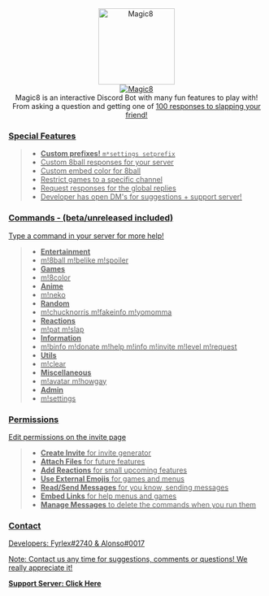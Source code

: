 <div align="center">
<img src="https://i.imgur.com/5zAi5QU.png" width="150" height="150" alt="Magic8" class="center">
<br>
<a href="https://top.gg/bot/484148705507934208" >
  <img src="https://top.gg/api/widget/484148705507934208.svg?usernamecolor=9a00ff&topcolor=1F1F1F" alt="Magic8" />
</a><br>
</div>


<div align="center">
  Magic8 is an interactive Discord Bot with many fun features to play with! From asking a question and getting one of <u>100<u/> responses to slapping your friend!<br>
</div>


### Special Features
> - **Custom prefixes!** `m*settings setprefix`
> - Custom 8ball responses for your server
> - Custom embed color for 8ball
> - Restrict games to a specific channel
> - Request responses for the global replies
> - Developer has open DM's for suggestions + support server!


### Commands - (beta/unreleased included)
<p>Type a command in your server for more help!</p>

> - **Entertainment**
> - m!8ball m!belike m!spoiler
> - **Games**
> - m!8color
> - **Anime**
> - m!neko
> - **Random**
> - m!chucknorris m!fakeinfo m!yomomma
> - **Reactions**
> - m!pat m!slap
> - **Information**
> - m!binfo m!donate m!help m!info m!invite m!level m!request
> - **Utils**
> - m!clear
> - **Miscellaneous**
> - m!avatar m!howgay
> - **Admin**
> - m!settings

### Permissions
<p>Edit permissions on the invite page</p>

> - **Create Invite** for invite generator
> - **Attach Files** for future features
> - **Add Reactions** for small upcoming features
> - **Use External Emojis** for games and menus
> - **Read/Send Messages** for you know, sending messages
> - **Embed Links** for help menus and games
> - **Manage Messages** to delete the commands when you run them 


### Contact
Developers: Fyrlex#2740 & Alonso#0017

Note: Contact us any time for suggestions, comments or questions! We really appreciate it!

**Support Server: [Click Here](https://dicsord.gg/MYKfu5Q)**
